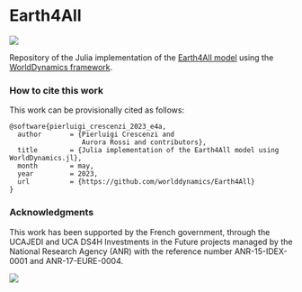 # Earth4All
[![](https://img.shields.io/badge/docs-dev-blue.svg)](https://worlddynamics.github.io/Earth4All/)

Repository of the Julia implementation of the [Earth4All model](https://earth4all.life/the-science-rp/) using the [WorldDynamics framework](https://github.com/worlddynamics/WorldDynamics.jl).

### How to cite this work
This work can be provisionally cited as follows:
```
@software{pierluigi_crescenzi_2023_e4a,
  author       = {Pierluigi Crescenzi and
                  Aurora Rossi and contributors},
  title        = {Julia implementation of the Earth4All model using WorldDynamics.jl},
  month        = may,
  year         = 2023,
  url          = {https://github.com/worlddynamics/Earth4All}
}
```
### Acknowledgments 

This work has been supported by the French government, through the UCAJEDI and UCA DS4H Investments in the Future projects managed by the National Research Agency (ANR) with the reference number ANR-15-IDEX-0001 and ANR-17-EURE-0004.

![](https://ds4h.univ-cotedazur.fr/medias/photo/uca-ds4h-france2030_1674577606814-png?ID_FICHE=1055467)
